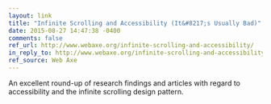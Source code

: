 ```yaml
---
layout: link
title: "Infinite Scrolling and Accessibility (It&#8217;s Usually Bad)"
date: 2015-08-27 14:47:38 -0400
comments: false
ref_url: http://www.webaxe.org/infinite-scrolling-and-accessibility/
in_reply_to: http://www.webaxe.org/infinite-scrolling-and-accessibility/
ref_source: Web Axe
---
```


An excellent round-up of research findings and articles with regard to accessibility and the infinite scrolling design pattern.